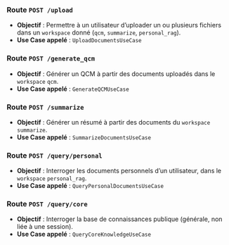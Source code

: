 ### Route `POST /upload`

* **Objectif** : Permettre à un utilisateur d’uploader un ou plusieurs fichiers dans un `workspace` donné (`qcm`, `summarize`, `personal_rag`).
* **Use Case appelé** : `UploadDocumentsUseCase`


### Route `POST /generate_qcm`

* **Objectif** : Générer un QCM à partir des documents uploadés dans le `workspace` `qcm`.
* **Use Case appelé** : `GenerateQCMUseCase`


### Route `POST /summarize`

* **Objectif** : Générer un résumé à partir des documents du `workspace` `summarize`.
* **Use Case appelé** : `SummarizeDocumentsUseCase`


### Route `POST /query/personal`

* **Objectif** : Interroger les documents personnels d’un utilisateur, dans le `workspace` `personal_rag`.
* **Use Case appelé** : `QueryPersonalDocumentsUseCase`


### Route `POST /query/core`

* **Objectif** : Interroger la base de connaissances publique (générale, non liée à une session).
* **Use Case appelé** : `QueryCoreKnowledgeUseCase`

